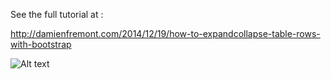 See the full tutorial at :

http://damienfremont.com/2014/12/19/how-to-expandcollapse-table-rows-with-bootstrap

![Alt text](/screenshots/20141216-bootstrap-collapsable_table/ScreenShot001.jpg?raw=true)
